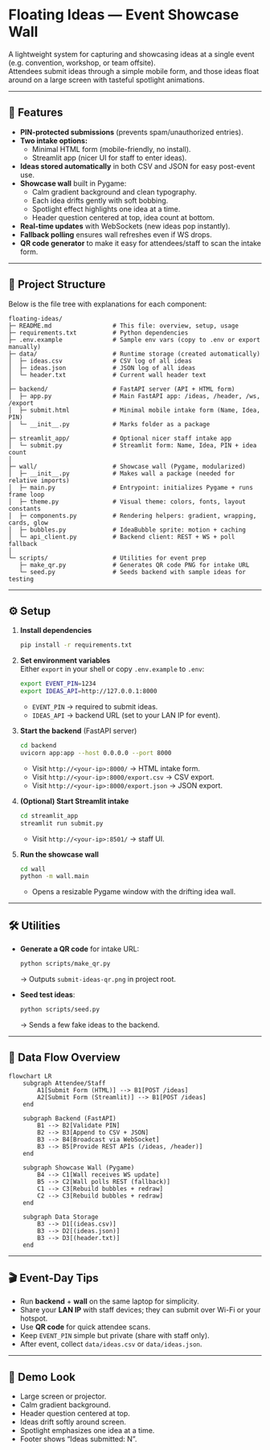# Floating Ideas — Event Showcase Wall

A lightweight system for capturing and showcasing ideas at a single event (e.g. convention, workshop, or team offsite).  
Attendees submit ideas through a simple mobile form, and those ideas float around on a large screen with tasteful spotlight animations.

---

## 🌟 Features

- **PIN-protected submissions** (prevents spam/unauthorized entries).
- **Two intake options:**
  - Minimal HTML form (mobile-friendly, no install).
  - Streamlit app (nicer UI for staff to enter ideas).
- **Ideas stored automatically** in both CSV and JSON for easy post-event use.
- **Showcase wall** built in Pygame:
  - Calm gradient background and clean typography.
  - Each idea drifts gently with soft bobbing.
  - Spotlight effect highlights one idea at a time.
  - Header question centered at top, idea count at bottom.
- **Real-time updates** with WebSockets (new ideas pop instantly).
- **Fallback polling** ensures wall refreshes even if WS drops.
- **QR code generator** to make it easy for attendees/staff to scan the intake form.

---

## 📂 Project Structure

Below is the file tree with explanations for each component:

```
floating-ideas/
├─ README.md                 # This file: overview, setup, usage
├─ requirements.txt          # Python dependencies
├─ .env.example              # Sample env vars (copy to .env or export manually)
├─ data/                     # Runtime storage (created automatically)
│  ├─ ideas.csv              # CSV log of all ideas
│  ├─ ideas.json             # JSON log of all ideas
│  └─ header.txt             # Current wall header text
│
├─ backend/                  # FastAPI server (API + HTML form)
│  ├─ app.py                 # Main FastAPI app: /ideas, /header, /ws, /export
│  ├─ submit.html            # Minimal mobile intake form (Name, Idea, PIN)
│  └─ __init__.py            # Marks folder as a package
│
├─ streamlit_app/            # Optional nicer staff intake app
│  └─ submit.py              # Streamlit form: Name, Idea, PIN + idea count
│
├─ wall/                     # Showcase wall (Pygame, modularized)
│  ├─ __init__.py            # Makes wall a package (needed for relative imports)
│  ├─ main.py                # Entrypoint: initializes Pygame + runs frame loop
│  ├─ theme.py               # Visual theme: colors, fonts, layout constants
│  ├─ components.py          # Rendering helpers: gradient, wrapping, cards, glow
│  ├─ bubbles.py             # IdeaBubble sprite: motion + caching
│  └─ api_client.py          # Backend client: REST + WS + poll fallback
│
└─ scripts/                  # Utilities for event prep
   ├─ make_qr.py             # Generates QR code PNG for intake URL
   └─ seed.py                # Seeds backend with sample ideas for testing
```

---

## ⚙️ Setup

1. **Install dependencies**  
   ```bash
   pip install -r requirements.txt
   ```

2. **Set environment variables**  
   Either `export` in your shell or copy `.env.example` to `.env`:

   ```bash
   export EVENT_PIN=1234
   export IDEAS_API=http://127.0.0.1:8000
   ```

   - `EVENT_PIN` → required to submit ideas.
   - `IDEAS_API` → backend URL (set to your LAN IP for event).

3. **Start the backend** (FastAPI server)  
   ```bash
   cd backend
   uvicorn app:app --host 0.0.0.0 --port 8000
   ```
   - Visit `http://<your-ip>:8000/` → HTML intake form.
   - Visit `http://<your-ip>:8000/export.csv` → CSV export.
   - Visit `http://<your-ip>:8000/export.json` → JSON export.

4. **(Optional) Start Streamlit intake**  
   ```bash
   cd streamlit_app
   streamlit run submit.py
   ```
   - Visit `http://<your-ip>:8501/` → staff UI.

5. **Run the showcase wall**  
   ```bash
   cd wall
   python -m wall.main
   ```
   - Opens a resizable Pygame window with the drifting idea wall.

---

## 🛠️ Utilities

- **Generate a QR code** for intake URL:  
  ```bash
  python scripts/make_qr.py
  ```
  → Outputs `submit-ideas-qr.png` in project root.

- **Seed test ideas**:  
  ```bash
  python scripts/seed.py
  ```
  → Sends a few fake ideas to the backend.

---

## 🔗 Data Flow Overview

```mermaid
flowchart LR
    subgraph Attendee/Staff
        A1[Submit Form (HTML)] --> B1[POST /ideas]
        A2[Submit Form (Streamlit)] --> B1[POST /ideas]
    end

    subgraph Backend (FastAPI)
        B1 --> B2[Validate PIN]
        B2 --> B3[Append to CSV + JSON]
        B3 --> B4[Broadcast via WebSocket]
        B3 --> B5[Provide REST APIs (/ideas, /header)]
    end

    subgraph Showcase Wall (Pygame)
        B4 --> C1[Wall receives WS update]
        B5 --> C2[Wall polls REST (fallback)]
        C1 --> C3[Rebuild bubbles + redraw]
        C2 --> C3[Rebuild bubbles + redraw]
    end

    subgraph Data Storage
        B3 --> D1[(ideas.csv)]
        B3 --> D2[(ideas.json)]
        B3 --> D3[(header.txt)]
    end
```

---

## 🎬 Event-Day Tips

- Run **backend** + **wall** on the same laptop for simplicity.
- Share your **LAN IP** with staff devices; they can submit over Wi-Fi or your hotspot.
- Use **QR code** for quick attendee scans.
- Keep `EVENT_PIN` simple but private (share with staff only).
- After event, collect `data/ideas.csv` or `data/ideas.json`.

---

## 📸 Demo Look

- Large screen or projector.
- Calm gradient background.
- Header question centered at top.
- Ideas drift softly around screen.
- Spotlight emphasizes one idea at a time.
- Footer shows “Ideas submitted: N”.
